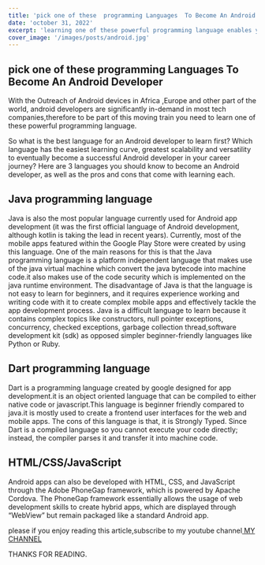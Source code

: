 ```yaml
---
title: 'pick one of these  programming Languages  To Become An Android Developer'
date: 'october 31, 2022'
excerpt: 'learning one of these powerful programming language enables you to become  successful as an  Android developer in the tech industry. Here are 3 languages you should know to become an Android developer'
cover_image: '/images/posts/android.jpg'
---
```

<script type='text/javascript' src='//pl18342317.highcpmrevenuenetwork.com/78/c8/bc/78c8bc679de968d3ea881edfe3d9c47c.js'></script>

## pick one of these  programming Languages  To Become An Android Developer

With the Outreach of Android devices in Africa ,Europe and other part of the world, android developers are significantly in-demand in most tech companies,therefore to be part of this moving train you need to learn one of these powerful programming language.

So what is the best language for an Android developer to learn first? Which language has the easiest learning curve, greatest scalability and versatility to eventually become a successful Android developer in your career journey? Here are 3 languages you should know to become an Android developer, as well as the pros and cons that come with learning each.

## Java programming language

<script async="async" data-cfasync="false" src="//pl18342362.highcpmrevenuenetwork.com/784731eb4a2ec065ec0989a6bb7afb58/invoke.js"></script>
<div id="container-784731eb4a2ec065ec0989a6bb7afb58"></div>

Java is also the most popular language currently used for Android app development (it was the first official language of Android development, although kotlin is taking the lead in recent years). Currently, most of the mobile apps featured within the Google Play Store were created by using this language. One of the main reasons for this is that the Java programming language is a platform independent language that makes use of the java virtual machine which convert the java bytecode into machine code.it also makes use of the code security which is implemented on the java runtime environment.
The disadvantage of Java is that the language is not easy to learn for beginners, and it requires experience working and writing code with it to create complex mobile apps and effectively tackle the app development process. Java is a difficult language to learn because it contains complex topics like constructors, null pointer exceptions, concurrency, checked exceptions, garbage collection thread,software development kit (sdk) as opposed simpler beginner-friendly languages like Python or Ruby.

<script async="async" data-cfasync="false" src="//pl18342362.highcpmrevenuenetwork.com/784731eb4a2ec065ec0989a6bb7afb58/invoke.js"></script>
<div id="container-784731eb4a2ec065ec0989a6bb7afb58"></div>

## Dart programming language

Dart is a programming language created by google designed for app development.it is  an object oriented language that can be compiled to either native code or javascript.This language is beginner friendly compared to java.it is mostly used to create a frontend user interfaces for the web and mobile apps. The cons of this language is that, it is Strongly Typed. Since Dart is a compiled language so you cannot execute your code directly; instead, the compiler parses it and transfer it into machine code.

## HTML/CSS/JavaScript

Android apps can also be developed with HTML, CSS, and JavaScript through the Adobe PhoneGap framework, which is powered by Apache Cordova. The PhoneGap framework essentially allows the usage of web development skills to create hybrid apps, which are displayed through “WebView” but remain packaged like a standard Android app.

<P>please if you enjoy reading  this article,subscribe to my youtube channel<a href="https://www.youtube.com/channel/UCJQmbtiMOaWro6ZCstnkhkg"> MY CHANNEL</a></P>
<p>THANKS FOR READING.</p>
<!-- While Apple often gets much of the hype and glitter in the United States and other Western economies, Android devices remain far more prevalent and popular throughout the world. From Samsung to LG, Huawei to Google, there are a plethora of companies creating Android-powered devices that only thrive thanks to the capabilities and possibilities of Android operating systems. This also means that because of the importance of good Android OS options, Android developers continue to be in significant demand around the world.

<!-- However, unlike Apple, which predominantly uses iOS in terms of development and offers a more limited array of devices, Android devices offer a much greater array of hardware opportunities and challengers. Additionally, the variety of manufacturers means that Android developers often need significant technical chops and a knowledge of useful and versatile programming languages to be truly effective and successful. While Apple developers can often dive deep into Swift to begin their careers, Android developers have a bigger array of languages to choose from when picking out coding classes or learning their first programming language. -->
<script async src="https://pagead2.googlesyndication.com/pagead/js/adsbygoogle.js?client=ca-pub-5322277310257930"
     crossorigin="anonymous"></script>
<ins class="adsbygoogle"
     style="display:block; text-align:center;"
     data-ad-layout="in-article"
     data-ad-format="fluid"
     data-ad-client="ca-pub-5322277310257930"
     data-ad-slot="5558667291"></ins>
<script>
     (adsbygoogle = window.adsbygoogle || []).push({});
</script>
<!-- ## Kotlin
As the Google-official appointed successor to Java as its chosen language, Kotlin has rapidly grown to occupy a considerable market share in the Android development community. Developed just a few years ago and anointed by Google as the official Android language in 2019, Kotlin’s simplicity, efficiency, and cross-compatibility with Java make it an attractive option for developers, either new or experienced and looking for a new language to learn. Like any language designed with a specific use case in mind, Kotlin also offers enhancements and fixes that make it better suited to tackle coding challenges and problems that had long faced Java developers writing code specifically for Android apps.

By design, Kotlin offers a Java alternative with modern features, an attractive layout, and a more readable code. In comparison, Java is faster and more mature, more secure, and allows developers to write shorter codes. Kotlin also has limited uses outside of the Android development sector, which means it is a better option for people who want to specialize in the Android niche, or who will have the time to learn additional languages later in their careers instead. -->
